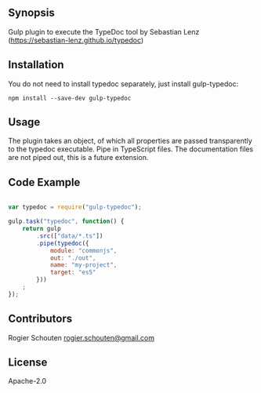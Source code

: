 ## Synopsis

Gulp plugin to execute the TypeDoc tool by Sebastian Lenz (https://sebastian-lenz.github.io/typedoc)

## Installation

You do not need to install typedoc separately, just install gulp-typedoc:

```shell
npm install --save-dev gulp-typedoc
```

## Usage

The plugin takes an object, of which all properties are passed transparently to the typedoc executable. Pipe in TypeScript files. The documentation files are not piped out, this is a future extension. 

## Code Example

```javascript

var typedoc = require("gulp-typedoc");

gulp.task("typedoc", function() {
	return gulp
		.src(["data/*.ts"])
		.pipe(typedoc({ 
			module: "commonjs", 
			out: "./out", 
			name: "my-project", 
			target: "es5"
		}))
	;
});

```

## Contributors

Rogier Schouten <rogier.schouten@gmail.com>

## License

Apache-2.0


